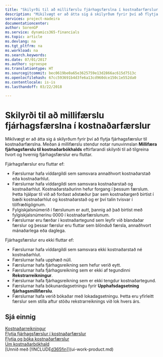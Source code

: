 ```yaml
---
title: "Skilyrði til að millifærslu fjárhagsfærslna í kostnaðarfærslur | Microsoft Docs"
description: "Mikilvægt er að átta sig á skilyrðum fyrir því að flytja fjárhagsfærslur til kostnaðarfærslna. Meðan á millifærslu stendur notar runuvinnslan **Millifæra fjárhagsfærslu til kostnaðarbókhalds** eftirfarandi skilyrði til að tilgreina hvort og hvernig fjárhagsfærslur eru fluttar."
services: project-madeira
documentationcenter: 
author: SorenGP
ms.service: dynamics365-financials
ms.topic: article
ms.devlang: na
ms.tgt_pltfrm: na
ms.workload: na
ms.search.keywords: 
ms.date: 07/01/2017
ms.author: sgroespe
ms.translationtype: HT
ms.sourcegitcommit: bec0619be0a65e3625759e13d2866ac615d7513c
ms.openlocfilehash: 67cc593691b4d3fe6a13cd960dce150c1e552da0
ms.contentlocale: is-is
ms.lasthandoff: 03/22/2018

---
```

# <a name="criteria-for-transferring-general-ledger-entries-to-cost-entries"></a>Skilyrði til að millifærslu fjárhagsfærslna í kostnaðarfærslur
Mikilvægt er að átta sig á skilyrðum fyrir því að flytja fjárhagsfærslur til kostnaðarfærslna. Meðan á millifærslu stendur notar runuvinnslan **Millifæra fjárhagsfærslu til kostnaðarbókhalds** eftirfarandi skilyrði til að tilgreina hvort og hvernig fjárhagsfærslur eru fluttar.  

Fjárhagsfærslur eru fluttar ef:  

-   Færslurnar hafa víddargildi sem samsvara annaðhvort kostnaðarstað eða kostnaðarhlut.  
-   Færslurnar hafa víddargildi sem samsvara kostnaðarstað og kostnaðarhlut. Kostnaðarstaðurinn hefur forgang í þessum færslum. Þetta hjálpar til við að forðast aðstæður þar sem kostnaðargerð birtist í bæði kostnaðarhlut og kostnaðarstað og er því talin tvisvar í tölfræðigögnum.  
-   Fylgiskjalsnúmerið í færslunum er autt, þannig að það birtist með fylgiskjalsnúmerinu 0000 í kostnaðarfærslunum.  
-   Færslurnar eru færðar í kostnaðartegund sem leyfir við blandaðar færslur og þessar færslur eru fluttar sem blönduð færsla, annaðhvort mánaðarlega eða daglega.  

Fjárhagsfærslur eru ekki fluttar ef:  

-   Færslurnar hafa víddargildi sem samsvara ekki kostnaðarstað né kostnaðarhlut.  
-   Færslurnar hafa upphæð núll.  
-   Færslurnar hafa fjárhagsreikning sem hefur verið eytt.  
-   Færslurnar hafa fjárhagsreikning sem er ekki af tegundinni **Rekstrarreikningur**.  
-   Færslurnar hafa fjárhagsreikning sem er ekki tengdur kostnaðartegund.  
-   Færslurnar hafa bókunardagsetningu fyrir **Upphafsdagsetning fjárhagsmillifærslu**.  
-   Færslurnar hafa verið bókaðar með lokadagsetningu. Þetta eru yfirleitt færslur sem stilla aftur stöðu rekstrarreiknings við lok hvers árs.  

## <a name="see-also"></a>Sjá einnig  
[Kostnaðarreikningur](finance-manage-cost-accounting.md)  
 [Flytja fjárhagsfærslur í kostnaðarfærslur](finance-how-to-transfer-general-ledger-entries-to-cost-entries.md)   
 [Flytja og bóka kostnaðarfærslur](finance-transfer-and-post-cost-entries.md)   
 [Um kostnaðarbókhald](finance-about-cost-accounting.md)  
 [Unnið með [!INCLUDE[d365fin](includes/d365fin_md.md)]](ui-work-product.md)

